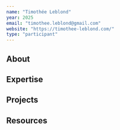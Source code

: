 ```yaml
---
name: "Timothée Leblond"
year: 2025
email: "timothee.leblond@gmail.com"
website: "https://timothee-leblond.com/"
type: "participant"
---
```


## About 

## Expertise

## Projects

## Resources 